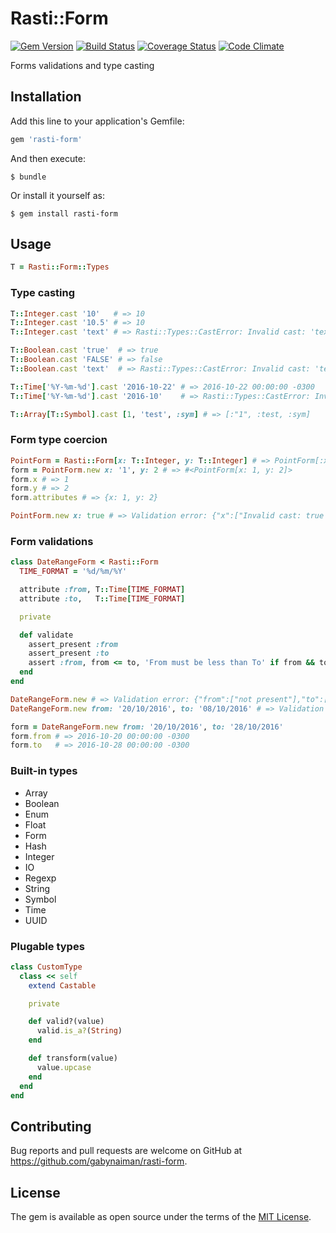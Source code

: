 # Rasti::Form

[![Gem Version](https://badge.fury.io/rb/rasti-form.svg)](https://rubygems.org/gems/rasti-form)
[![Build Status](https://travis-ci.org/gabynaiman/rasti-form.svg?branch=master)](https://travis-ci.org/gabynaiman/rasti-form)
[![Coverage Status](https://coveralls.io/repos/github/gabynaiman/rasti-form/badge.svg?branch=master)](https://coveralls.io/github/gabynaiman/rasti-form?branch=master)
[![Code Climate](https://codeclimate.com/github/gabynaiman/rasti-form.svg)](https://codeclimate.com/github/gabynaiman/rasti-form)

Forms validations and type casting

## Installation

Add this line to your application's Gemfile:

```ruby
gem 'rasti-form'
```

And then execute:

    $ bundle

Or install it yourself as:

    $ gem install rasti-form

## Usage

```ruby
T = Rasti::Form::Types
```

### Type casting

```ruby
T::Integer.cast '10'   # => 10
T::Integer.cast '10.5' # => 10
T::Integer.cast 'text' # => Rasti::Types::CastError: Invalid cast: 'text' -> Rasti::Types::Integer

T::Boolean.cast 'true'  # => true
T::Boolean.cast 'FALSE' # => false
T::Boolean.cast 'text'  # => Rasti::Types::CastError: Invalid cast: 'text' -> Rasti::Types::Boolean

T::Time['%Y-%m-%d'].cast '2016-10-22' # => 2016-10-22 00:00:00 -0300
T::Time['%Y-%m-%d'].cast '2016-10'    # => Rasti::Types::CastError: Invalid cast: '2016-10' -> Rasti::Types::Time['%Y-%m-%d']

T::Array[T::Symbol].cast [1, 'test', :sym] # => [:"1", :test, :sym]
```

### Form type coercion

```ruby
PointForm = Rasti::Form[x: T::Integer, y: T::Integer] # => PointForm[:x, :y]
form = PointForm.new x: '1', y: 2 # => #<PointForm[x: 1, y: 2]>
form.x # => 1
form.y # => 2
form.attributes # => {x: 1, y: 2}

PointForm.new x: true # => Validation error: {"x":["Invalid cast: true -> Rasti::Form::Types::Integer"]}
```

### Form validations

```ruby
class DateRangeForm < Rasti::Form
  TIME_FORMAT = '%d/%m/%Y'

  attribute :from, T::Time[TIME_FORMAT]
  attribute :to,   T::Time[TIME_FORMAT]

  private

  def validate
    assert_present :from
    assert_present :to
    assert :from, from <= to, 'From must be less than To' if from && to
  end
end

DateRangeForm.new # => Validation error: {"from":["not present"],"to":["not present"]}
DateRangeForm.new from: '20/10/2016', to: '08/10/2016' # => Validation error: {"from":["From must be less than To"]}

form = DateRangeForm.new from: '20/10/2016', to: '28/10/2016'
form.from # => 2016-10-20 00:00:00 -0300
form.to   # => 2016-10-28 00:00:00 -0300
```

### Built-in types

- Array
- Boolean
- Enum
- Float
- Form
- Hash
- Integer
- IO
- Regexp
- String
- Symbol
- Time
- UUID

### Plugable types

```ruby
class CustomType
  class << self
    extend Castable

    private

    def valid?(value)
      valid.is_a?(String)
    end

    def transform(value)
      value.upcase
    end
  end
end
```

## Contributing

Bug reports and pull requests are welcome on GitHub at https://github.com/gabynaiman/rasti-form.


## License

The gem is available as open source under the terms of the [MIT License](http://opensource.org/licenses/MIT).


